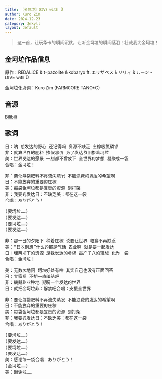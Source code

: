 ```yaml
---
title: 【金坷垃】DIVE with Ü
author: Kuro Zim
date: 2024-12-23
category: Jekyll
layout: default
---
```


> 这一首，让玩华卡的瞬间沉默，让听金坷垃的瞬间落泪！壮哉我大金坷垃！

## 金坷垃作品信息

原作：REDALiCE & t+pazolite & kobaryo ft. エリザベス & リリィ & ルーン - DIVE with Ü

金坷垃化填词：Kuro Zim (FARMCORE TANO*C)

## 音源

[Bilibili](https://www.bilibili.com/video/BV17BCGYmEpo)

## 歌词

<pre>
日：呐 想发达的野心 还记得吗 资源不缺乏 庄稼吸氮磷钾
非：就算世界的肥料 掺假涨价 为了发达依旧掺着坷垃
美：世界发达的愿景 一刻都不曾放下 全世界的梦想 凝聚成一袋
合唱：金坷垃！

非：要让每袋肥料不再流失蒸发 不能浪费的发达的希望啊
日：不能放弃的重要的庄稼
美：每袋金坷垃都是宝贵的资源 别打架
非：我要的发达日：不缺乏美：都在这一袋
合唱：ありがとう！

(要坷垃……)
(要发达……)
(要坷垃……)
(要发达……)

非：那一日的夕阳下 种着庄稼 说要让世界 粮食不再缺乏
美：“日本别想”什么的都是气话 农业啊 就是要一起发达
日：埋两米下的资源 是我发达的希望 亩产千八的理想 化为一袋
合唱：金坷垃！

美：无数次地问 坷垃好处有啥 其实自己也没有正面回答
日：大家都 不想一直纠结吧
非：兢兢业业种地 期盼一个发达的世界
日：就把金坷垃非：解禁吧合唱：支援全世界

非：要让每袋肥料不再流失蒸发 不能浪费的发达的希望啊
日：不能放弃的重要的庄稼
美：每袋金坷垃都是宝贵的资源 别打架
非：我要的发达日：不缺乏美：都在这一袋
合唱：ありがとう！

(要坷垃……)
(要发达……)
(要坷垃……)
(要发达……)
美：感谢每一袋合唱：ありがとう！
(金坷垃……)
美：谢谢啦……</pre>
